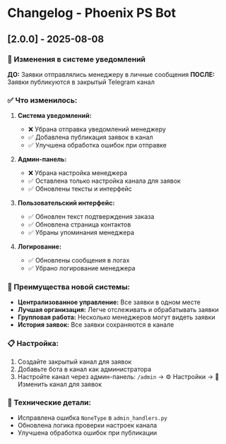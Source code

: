 # Changelog - Phoenix PS Bot

## [2.0.0] - 2025-08-08

### 🔄 Изменения в системе уведомлений

**ДО:** Заявки отправлялись менеджеру в личные сообщения
**ПОСЛЕ:** Заявки публикуются в закрытый Telegram канал

### ✅ Что изменилось:

1. **Система уведомлений:**
   - ❌ Убрана отправка уведомлений менеджеру
   - ✅ Добавлена публикация заявок в канал
   - ✅ Улучшена обработка ошибок при отправке

2. **Админ-панель:**
   - ❌ Убрана настройка менеджера
   - ✅ Оставлена только настройка канала для заявок
   - ✅ Обновлены тексты и интерфейс

3. **Пользовательский интерфейс:**
   - ✅ Обновлен текст подтверждения заказа
   - ✅ Обновлена страница контактов
   - ✅ Убраны упоминания менеджера

4. **Логирование:**
   - ✅ Обновлены сообщения в логах
   - ✅ Убрано логирование менеджера

### 🎯 Преимущества новой системы:

- **Централизованное управление:** Все заявки в одном месте
- **Лучшая организация:** Легче отслеживать и обрабатывать заявки
- **Групповая работа:** Несколько менеджеров могут видеть заявки
- **История заявок:** Все заявки сохраняются в канале

### 📋 Настройка:

1. Создайте закрытый канал для заявок
2. Добавьте бота в канал как администратора
3. Настройте канал через админ-панель: `/admin` → ⚙️ Настройки → 📢 Изменить канал для заявок

### 🔧 Технические детали:

- Исправлена ошибка `NoneType` в `admin_handlers.py`
- Обновлена логика проверки настроек канала
- Улучшена обработка ошибок при публикации 